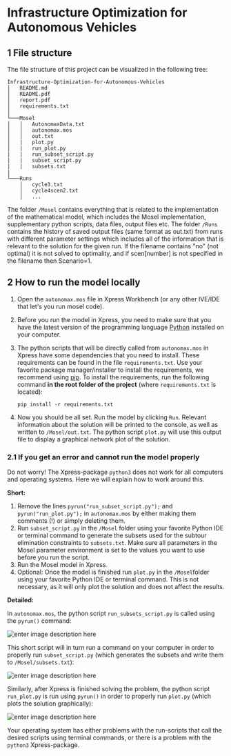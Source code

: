 # Infrastructure Optimization for Autonomous Vehicles
## 1 File structure
The file structure of this project can be visualized in the following tree:
```
Infrastructure-Optimization-for-Autonomous-Vehicles
│   README.md
│   README.pdf
│   report.pdf    
│   requirements.txt
│
└───Mosel
│   │   AutonomaxData.txt
│   │   autonomax.mos
│   │	out.txt
│   |	plot.py
│   |	run_plot.py
|   |	run_subset_script.py
|   |	subset_script.py
|   |	subsets.txt
|
└───Runs
    │   cycle3.txt
    │   cycle4scen2.txt
    │	...
```

The folder `/Mosel` contains everything that is related to the implementation of the mathematical model, which includes the Mosel implementation, supplementary python scripts, data files, output files etc. The folder `/Runs` contains the history of saved output files (same format as out.txt) from runs with different parameter settings which includes all of the information that is relevant to the solution for the given run. If the filename contains "no" (not optimal) it is not solved to optimality, and if scen[number] is not specified in the filename then Scenario=1. 

## 2 How to run the model locally

 1. Open the `autonomax.mos` file in Xpress Workbench (or any other IVE/IDE that let's you run mosel code).
 2. Before you run the model in Xpress, you need to make sure that you have the latest version of the programming language [Python](https://www.python.org/) installed on your computer.
 3. The python scripts that will be directly called from `autonomax.mos` in Xpress have some dependencies that you need to install. These requirements can be found in the file  `requirements.txt`. Use your favorite package manager/installer to install the requirements, we recommend using [pip](https://pypi.org/project/pip/). To install the requirements, run the following command **in the root folder of the project** (where `requirements.txt` is located):
	 
	 `pip install -r requirements.txt`
4. Now you should be all set. Run the model by clicking `Run`.  Relevant information about the solution will be printed to the console, as well as written to `/Mosel/out.txt`.  The python script `plot.py` will use this output file to display a graphical network plot of the solution.

### 2.1 If you get an error and cannot run the model properly 

Do not worry! The Xpress-package `python3` does not work for all computers and operating systems. Here we will explain how to work around this.

**Short:**

 1. Remove the lines `pyrun("run_subset_script.py");` and `pyrun("run_plot.py");` in `autonomax.mos` by either making them comments (!) or simply deleting them.
 2. Run `subset_script.py` in the `/Mosel` folder using your favorite Python IDE or terminal command to generate the subsets used for the subtour elimination constraints to `subsets.txt`. Make sure all parameters in the Mosel parameter environment is set to the values you want to use before you run the script.
 3. Run the Mosel model in Xpress.
 4. Optional: Once the model is finished run `plot.py` in the `/Mosel`folder using your favorite Python IDE or terminal command. This is not necessary, as it will only plot the solution and does not affect the results.

**Detailed:**

In `autonomax.mos`, the python script `run_subsets_script.py` is called using the `pyrun()` command:

![enter image description here](https://i.ibb.co/KNX7886/Skjermbilde-2021-03-30-kl-17-08-12.png)			

This short script will in turn run a command on your computer in order to properly run `subset_script.py` (which generates the subsets and write them to `/Mosel/subsets.txt`):

![enter image description here](https://i.ibb.co/8sLSdzZ/Skjermbilde-2021-03-30-kl-17-15-41.png)

Similarly, after Xpress is finished solving the problem, the python script `run_plot.py`  is run using  `pyrun()`  in order to properly run `plot.py` (which plots the solution graphically):

![enter image description here](https://i.ibb.co/smBjXPH/Skjermbilde-2021-03-30-kl-17-22-08.png)


Your operating system has either problems with the run-scripts that call the desired scripts using terminal commands, or there is a problem with the `python3` Xpress-package.
